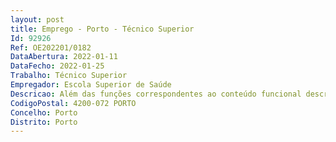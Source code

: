 ```yaml
--- 
layout: post
title: Emprego - Porto - Técnico Superior
Id: 92926
Ref: OE202201/0182
DataAbertura: 2022-01-11
DataFecho: 2022-01-25
Trabalho: Técnico Superior
Empregador: Escola Superior de Saúde
Descricao: Além das funções correspondentes ao conteúdo funcional descrito no anexo à LTFP, com grau de complexidade 3, compete ainda ao Técnico Superior em Biblioteca, Arquivo e Documentação  coordenar o Serviço de Documentação e Informação (SDI)  gerir a produção científica da ESS|PP, garantindo a atualização do repositório institucional, bem como monitorizando da mesma, através da produção regular de métricas  assegurar o serviço de referência da Biblioteca, através do apoio individualizado a estudantes, docentes e investigadores da ESS|PP  cumprir um calendário de formação a estudantes, docentes e investigadores  assegurar a gestão do arquivo corrente, assim como a avaliação e seleção da documentação acumulada  gerir a política de aquisição de material bibliográfico e bases de dados científicas  catalogar as espécies bibliográficas.
CodigoPostal: 4200-072 PORTO
Concelho: Porto
Distrito: Porto
--- 
```

